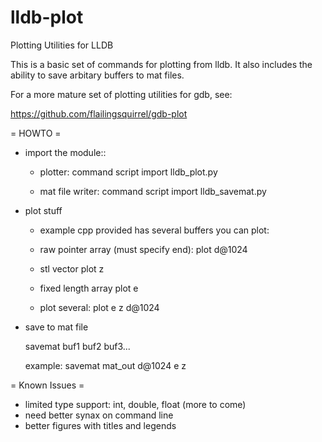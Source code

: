 # lldb-plot
Plotting Utilities for LLDB

This is a basic set of commands for plotting from lldb. It also includes the ability to save arbitary buffers to mat files.

For a more mature set of plotting utilities for gdb, see:

https://github.com/flailingsquirrel/gdb-plot

= HOWTO = 

- import the module::

    - plotter:
        command script import lldb_plot.py

    - mat file writer:
        command script import lldb_savemat.py

- plot stuff

    - example cpp provided has several buffers you can plot:

    - raw pointer array (must specify end):
    plot d@1024

    - stl vector
    plot z

    - fixed length array
    plot e

    - plot several:
    plot e z d@1024

- save to mat file

    savemat <matfile> buf1 buf2 buf3...

    example:
        savemat mat_out d@1024 e z

= Known Issues =

- limited type support: int, double, float  (more to come)
- need better synax on command line
- better figures with titles and legends
